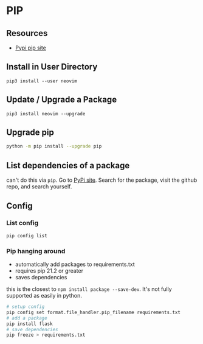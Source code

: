 # PIP

## Resources

- [Pypi pip site](https://pypi.org/project/pip/)

## Install in User Directory

```console
pip3 install --user neovim
```

## Update / Upgrade a Package

```console
pip3 install neovim --upgrade
```

## Upgrade pip

```bash
python -m pip install --upgrade pip
```

## List dependencies of a package

can't do this via `pip`. Go to [PyPi site](https://pypi.org/).
Search for the package, visit the github repo, and search yourself.

## Config

### List config
`pip config list`

### Pip hanging around
- automatically add packages to requirements.txt
- requires pip 21.2 or greater
- saves dependencies

this is the closest to `npm install package --save-dev`. It's not fully supported as easily in python.

```bash
# setup config
pip config set format.file_handler.pip_filename requirements.txt
# add a package
pip install flask
# save dependencies
pip freeze > requirements.txt
```